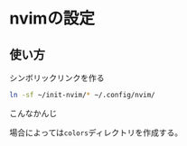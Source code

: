 # nvimの設定

## 使い方
シンボリックリンクを作る
```bash
ln -sf ~/init-nvim/* ~/.config/nvim/
```

こんなかんじ

場合によっては`colors`ディレクトリを作成する。